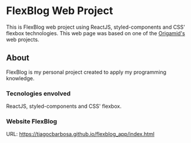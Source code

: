 # FlexBlog Web Project

This is FlexBlog web project using ReactJS, styled-components and CSS' flexbox technologies. This web page was based on one of the [Origamid's](https://www.origamid.com/) web projects.

## About
FlexBlog is my personal project created to apply my programming knowledge.

### Tecnologies envolved
ReactJS, styled-components and CSS' flexbox.

### Website FlexBlog
URL: https://tiagocbarbosa.github.io/flexblog_app/index.html
